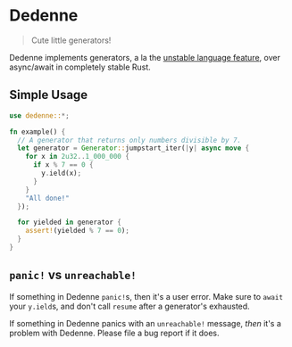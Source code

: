 # Dedenne

> Cute little generators!

Dedenne implements generators, a la the [unstable language feature](https://doc.rust-lang.org/stable/unstable-book/language-features/generators.html),
over async/await in completely stable Rust.

## Simple Usage

```rust
use dedenne::*;

fn example() {
  // A generator that returns only numbers divisible by 7.
  let generator = Generator::jumpstart_iter(|y| async move {
    for x in 2u32..1_000_000 {
      if x % 7 == 0 {
        y.ield(x);
      }
    }
    "All done!"
  });

  for yielded in generator {
    assert!(yielded % 7 == 0);
  }
}
```

## `panic!` vs `unreachable!`

If something in Dedenne `panic!`s, then it's a user error.
Make sure to `await` your `y.ield`s, and don't call `resume` after a 
generator's exhausted.

If something in Dedenne panics with an `unreachable!` message,
*then* it's a problem with Dedenne.
Please file a bug report if it does.
